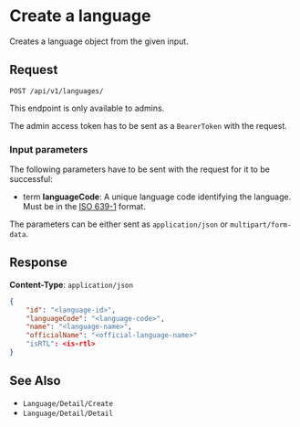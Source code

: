 # Create a language

Creates a language object from the given input.

## Request

    POST /api/v1/languages/

This endpoint is only available to admins.

The admin access token has to be sent as a `BearerToken` with the request.

### Input parameters

The following parameters have to be sent with the request for it to be successful:

- term **languageCode**: A unique language code identifying the language. Must be in the [ISO 639-1](https://en.wikipedia.org/wiki/List_of_ISO_639-1_codes) format.

The parameters can be either sent as `application/json` or `multipart/form-data`.

## Response

**Content-Type**: `application/json`

```json
{
    "id": "<language-id>",
    "languageCode": "<language-code>",
    "name": "<language-name>",
    "officialName": "<official-language-name>"
    "isRTL": <is-rtl>
}
```

## See Also

* ``Language/Detail/Create``
* ``Language/Detail/Detail``
